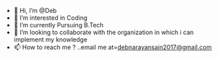 - 👋 Hi, I’m @Deb
- 👀 I’m interested in Coding
- 🌱 I’m currently Pursuing B.Tech
- 💞️ I’m looking to collaborate with the organization in which i can implement my knowledge
- 📫 How to reach me ? ..email me at=debnarayansain2017@gmail.com

<!---
Debnarayan-Sain/Debnarayan-Sain is a ✨ special ✨ repository because its `README.md` (this file) appears on your GitHub profile.
You can click the Preview link to take a look at your changes.
--->
